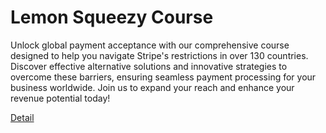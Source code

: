 # Lemon Squeezy Course

Unlock global payment acceptance with our comprehensive course designed to help you navigate Stripe's restrictions in over 130 countries. Discover effective alternative solutions and innovative strategies to overcome these barriers, ensuring seamless payment processing for your business worldwide. Join us to expand your reach and enhance your revenue potential today! 

[Detail](https://eduitfree.com/course/lemon-squeezy-course)
